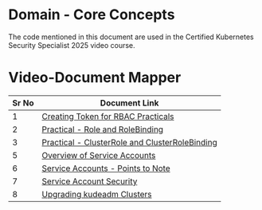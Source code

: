 # Domain - Core Concepts

The code mentioned in this document are used in the Certified Kubernetes Security Specialist 2025 video course.


# Video-Document Mapper

| Sr No | Document Link |
| ------ | ------ |
| 1 | [Creating Token for RBAC Practicals][PlDa] |
| 2 | [Practical - Role and RoleBinding][PlDb] |
| 3 | [Practical - ClusterRole and ClusterRoleBinding][PlDc]
| 5 | [Overview of Service Accounts][PlDd] |
| 6 | [Service Accounts - Points to Note][PlDe] |
| 7 | [Service Account Security][PlDf] |
| 8 | [Upgrading kudeadm Clusters][PlDg] |



   [PlDa]: <./token-rbac.md>
   [PlDb]: <./role-rolebinding.md>
   [PlDc]: <./clusterrole.md>
   [PlDd]: <./service-account.md>
   [PlDe]: <./sa-pointers.md>
   [PlDf]: <./sa-security.md>
   [PlDg]: <./kubeadm-version.md>

